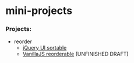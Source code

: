 # mini-projects

### Projects:
- reorder
    - [jQuery UI sortable](http://jlam55555.github.io/mini-projects/reorder/jqueryUiSortable)
    - [VanillaJS reorderable](http://jlam55555.github.io/mini-projects/reorder/vanillaJs) (UNFINISHED DRAFT)
